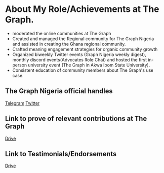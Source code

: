 # About My Role/Achievements at The Graph.
- moderated the online communities at The Graph
- Created and managed the Regional community for The Graph Nigeria and assisted in creating the Ghana regional community.
- Crafted meaning engagement strategies for organic community growth
- Organized biweekly Twitter events (Graph Nigeria weekly digest), monthly discord events(Advocates Role Chat) and hosted the first in-person university event (The Graph in Akwa Ibom State University).
- Consistent education of community members about The Graph's use case.

## The Graph Nigeria official handles
[Telegram](https://t.me/TheGraph_Nigeria)
[Twitter](https://x.com/Graph_Nigeria?t=o1f6yEceL9cBzefWeMes_A&s=09)

## Link to prove of relevant contributions at The Graph 
[Drive](https://docs.google.com/document/d/1HVYK1xPzBsAXXlhSEfhIU6JVSCOxZld2S-g1DPoj_OE/edit?usp=drivesdk)

## Link to Testimonials/Endorsements 
[Drive](https://docs.google.com/document/d/13zANF3IwP0UdSXiqtbyjMD9QlllRy4u8XcxHBq7oua4/edit?usp=drivesdk)

